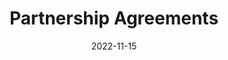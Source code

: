 ---
title: Partnership Agreements
image: /assets/images/shane-rounce-DNkoNXQti3c-unsplash.jpg
date: 2022-11-15
tags: news
eleventyExcludeFromCollections: true
class: partner
link_to: https://www.clir.org/2022/11/clir-announces-partnership-agreements-for-hidden-collections-africa/
---